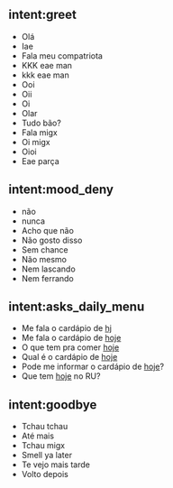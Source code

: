 ## intent:greet
- Olá
- Iae
- Fala meu compatriota
- KKK eae man
- kkk eae man
- Ooi
- Oii
- Oi
- Olar
- Tudo bão?
- Fala migx
- Oi migx
- Oioi
- Eae parça

## intent:mood_deny
- não
- nunca
- Acho que não
- Não gosto disso
- Sem chance
- Não mesmo
- Nem lascando
- Nem ferrando

## intent:asks_daily_menu
- Me fala o cardápio de [hj](period)
- Me fala o cardápio de [hoje](period)
- O que tem pra comer [hoje](period)
- Qual é o cardápio de [hoje](period)
- Pode me informar o cardápio de [hoje](period)?
- Que tem [hoje](period) no RU?

## intent:goodbye
- Tchau tchau
- Até mais
- Tchau migx
- Smell ya later
- Te vejo mais tarde
- Volto depois